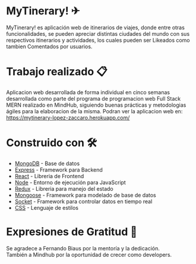 # MyTinerary! ✈

MyTinerary! es aplicación web de itinerarios de viajes, donde entre otras funcionalidades, se pueden apreciar distintas ciudades del mundo con sus respectivos itinerarios y actividades,
los cuales pueden ser Likeados como tambien Comentados por usuarios.

# Trabajo realizado 📋

Aplicacion web desarrollada de forma individual en cinco semanas desarrollada como parte del programa de programacion web Full Stack MERN realizado en MindHub, siguiendo buenas prácticas y metodologias ágiles para la elaboracion de la misma.
Podran ver la aplicacion web en: https://mytinerary-lopez-zaccaro.herokuapp.com/

# Construido con 🛠️
* [MongoDB](https://www.mongodb.com/) - Base de datos
* [Express](https://expressjs.com/es/) - Framework para Backend
* [React](https://reactjs.org/) - Libreria de Frontend
* [Node](https://nodejs.org/es/) - Entorno de ejecución para JavaScript 
* [Redux](https://es.redux.js.org/) - Libreria para manejo del estado
* [Mongoose](https://mongoosejs.com/) - Framework para modelado de base de datos
* [Socket](https://socket.io/) - Framework para controlar datos en tiempo real
* [CSS](https://developer.mozilla.org/es/docs/Web/CSS) - Lenguaje de estilos

# Expresiones de Gratitud 🎁
Se agradece a Fernando Biaus por la mentoría y la dedicación.
<br/>
También a Mindhub por la oportunidad de crecer como developers.
